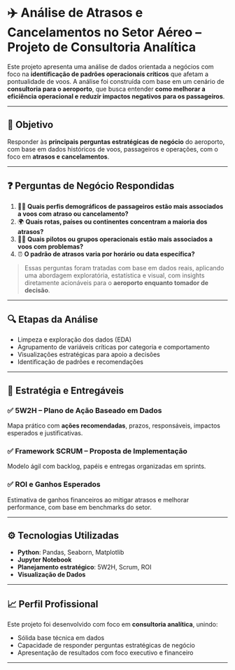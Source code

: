 # ✈️ Análise de Atrasos e Cancelamentos no Setor Aéreo – Projeto de Consultoria Analítica

Este projeto apresenta uma análise de dados orientada a negócios com foco na **identificação de padrões operacionais críticos** que afetam a pontualidade de voos. A análise foi construída com base em um cenário de **consultoria para o aeroporto**, que busca entender **como melhorar a eficiência operacional e reduzir impactos negativos para os passageiros**.

---

## 🎯 Objetivo

Responder às **principais perguntas estratégicas de negócio** do aeroporto, com base em dados históricos de voos, passageiros e operações, com o foco em **atrasos e cancelamentos**.

---

## ❓ Perguntas de Negócio Respondidas

1. 🧑‍✈️ **Quais perfis demográficos de passageiros estão mais associados a voos com atraso ou cancelamento?**  
2. 🌍 **Quais rotas, países ou continentes concentram a maioria dos atrasos?**  
3. 🧑‍💼 **Quais pilotos ou grupos operacionais estão mais associados a voos com problemas?**  
4. ⏰ **O padrão de atrasos varia por horário ou data específica?**

> Essas perguntas foram tratadas com base em dados reais, aplicando uma abordagem exploratória, estatística e visual, com insights diretamente acionáveis para o **aeroporto enquanto tomador de decisão**.

---

## 🔍 Etapas da Análise

- Limpeza e exploração dos dados (EDA)
- Agrupamento de variáveis críticas por categoria e comportamento
- Visualizações estratégicas para apoio a decisões
- Identificação de padrões e recomendações

---

## 🧠 Estratégia e Entregáveis

### ✅ 5W2H – Plano de Ação Baseado em Dados
Mapa prático com **ações recomendadas**, prazos, responsáveis, impactos esperados e justificativas.

### ✅ Framework SCRUM – Proposta de Implementação
Modelo ágil com backlog, papéis e entregas organizadas em sprints.

### ✅ ROI e Ganhos Esperados
Estimativa de ganhos financeiros ao mitigar atrasos e melhorar performance, com base em benchmarks do setor.

---

## ⚙️ Tecnologias Utilizadas

- **Python**: Pandas, Seaborn, Matplotlib
- **Jupyter Notebook**
- **Planejamento estratégico**: 5W2H, Scrum, ROI
- **Visualização de Dados**

---

## 📈 Perfil Profissional

Este projeto foi desenvolvido com foco em **consultoria analítica**, unindo:

- Sólida base técnica em dados
- Capacidade de responder perguntas estratégicas de negócio
- Apresentação de resultados com foco executivo e financeiro

---

